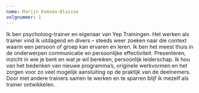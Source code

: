 ```yaml
---
name: Marijn Damsma-Blaisse
volgnummer: 1
---
```

Ik ben psycholoog-trainer en eigenaar van Yep Trainingen. Het werken als trainer vind ik uitdagend en divers – steeds weer zoeken naar díe context waarin een persoon of groep kan ervaren en leren. Ik ben het meest thuis in de onderwerpen communicatie en persoonlijke effectiviteit. Presenteren,
inzicht in wie je bent en wat je wil bereiken, persoonlijk leiderschap. Ik hou van het bedenken van nieuwe programma’s, originele werkvormen en het zorgen voor zo veel mogelijk aansluiting op de praktijk van de deelnemers. Door met andere trainers samen te werken en te sparren blijf ik mezelf als trainer ontwikkelen.
